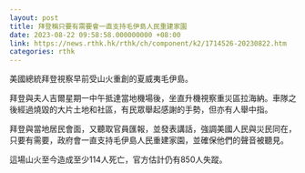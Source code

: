 ```yaml
---
layout: post
title: 拜登稱只要有需要會一直支持毛伊島人民重建家園
date: 2023-08-22 09:58:58.000000000 +08:00
link: https://news.rthk.hk/rthk/ch/component/k2/1714526-20230822.htm
categories: rthk
---
```


美國總統拜登視察早前受山火重創的夏威夷毛伊島。

拜登與夫人吉爾星期一中午抵達當地機場後，坐直升機視察重災區拉海納。車隊之後經過燒毀的大片土地和社區，有民眾舉起感謝的手勢，但亦有人舉中指。

拜登與當地居民會面，又聽取官員匯報，並發表講話，強調美國人民與災民同在，只要有需要，政府會一直支持毛伊島人民重建家園，並確保他們的聲音被聽見。

這場山火至今造成至少114人死亡，官方估計仍有850人失蹤。
